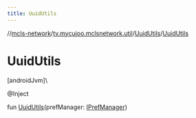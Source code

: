 ```yaml
---
title: UuidUtils
---
```

//[mcls-network](../../../index.html)/[tv.mycujoo.mclsnetwork.util](../index.html)/[UuidUtils](index.html)/[UuidUtils](-uuid-utils.html)



# UuidUtils



[androidJvm]\




@Inject



fun [UuidUtils](-uuid-utils.html)(prefManager: [IPrefManager](../../tv.mycujoo.mclsnetwork.manager/-i-pref-manager/index.html))




